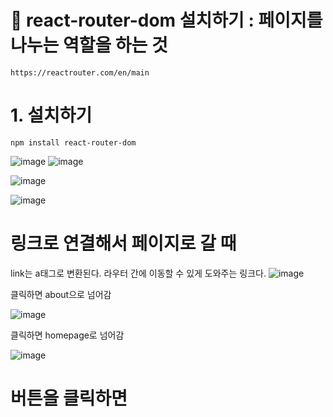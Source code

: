 # 💛 react-router-dom 설치하기 : 페이지를 나누는 역할을 하는 것
```
https://reactrouter.com/en/main
```

# 1. 설치하기
```
npm install react-router-dom
```
![image](https://github.com/aeiouzz/react/assets/145514483/ba70d5ca-3ada-4859-bc31-224dbdef0204)
![image](https://github.com/aeiouzz/react/assets/145514483/861c03c4-dddc-4b6d-9439-3918aadbd54e)


![image](https://github.com/aeiouzz/react/assets/145514483/3b5287d4-fce9-4edc-87e2-5ee92331f30a)


![image](https://github.com/aeiouzz/react/assets/145514483/f4f2d9af-073f-4a9f-aacc-e87faf4057eb)



# 링크로 연결해서 페이지로 갈 때
link는 a태그로 변환된다. 라우터 간에 이동할 수 있게 도와주는 링크다.
![image](https://github.com/aeiouzz/react/assets/145514483/dd104309-7b99-45af-9c16-4f83ea0839b3)


클릭하면 about으로 넘어감


![image](https://github.com/aeiouzz/react/assets/145514483/4af9b704-9978-468f-b3d5-b79a24ce8896)


클릭하면 homepage로 넘어감


![image](https://github.com/aeiouzz/react/assets/145514483/520b72f6-8a60-45ee-8643-755bafc202f2)



# 버튼을 클릭하면
